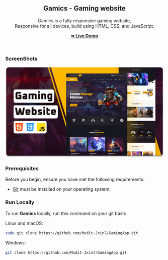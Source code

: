 <div align="center">

  <br />
  <br />

  <h2 align="center">Gamics - Gaming website</h2>

  Gamics is a fully responsive gaming website, <br />Responsive for all devices, build using HTML, CSS, and JavaScript.

  <a href="https://flourishing-flan-34609b.netlify.app/"><strong>➥ Live Demo</strong></a>

</div>

<br />

### ScreenShots

![Gamics Desktop Demo](./readme-images/desktop.png "Desktop Demo")

### Prerequisites

Before you begin, ensure you have met the following requirements:

* [Git](https://git-scm.com/downloads "Download Git") must be installed on your operating system.

### Run Locally

To run **Gamics** locally, run this command on your git bash:

Linux and macOS:

```bash
sudo git clone https://github.com/Mudit-Jxin7/GamingApp.git
```

Windows:

```bash
git clone https://github.com/Mudit-Jxin7/GamingApp.git
```
